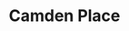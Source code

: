 ---
title: Camden Place
address: 1999 Camden Ave, San Jose, CA 95124
developer: Abode Communities
municipality: San Jose
units: 90
phase: Under Review
permits:
    PRE23-009:
        status: Complete
        initial_date: 2023-02-24
        final_date: 2023-03-03
        apn: [41424038]
        address: 1999 Camden Ave, San Jose, CA 95124
        description: SB330 Preliminary Application for 90 unit affordable building
        names: Lara Regus w/ Abode Communities
    PRE23-021:
        status: Complete
        initial_date: 2023-04-06
        final_date: 2023-06-01
        apn: [41424038]
        address: 1999 Camden Ave, San Jose, CA 95124
        description: Enhanced Preliminary Review to construct affordable 90-unit building.
        names: Lara Regus w/ Abode Communities
    MP24-002:
        status: Under Review
        initial_date: 2024-04-05
        final_date: None
        apn: [41424038]
        address: 1999 Camden Ave, San Jose, CA 95124
        description: SB 35 Ministerial Permit to allow demolition of an existing 2,740-square-foot commercial building, new construction of a 6-story building consisting of 90 100% affordable (30-80%AMI) units, including 23 permanent supportive housing units and one manager unit, and removal of 7 ordinance-size trees, on an approximately 0.67-gross acre site. The project includes a request for two Density Bonus concessions and eight waivers from various development standards.
        names: Jacqueline Figueroa w/ Abode Communities
geometry: [37.262039136559196, -121.93102809631169]
published: True
---